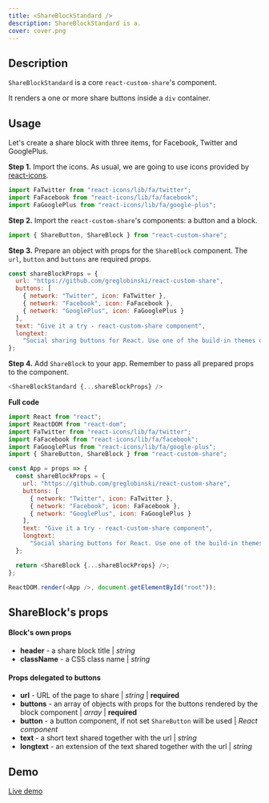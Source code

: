```yaml
---
title: <ShareBlockStandard />
description: ShareBlockStandard is a.
cover: cover.png
---
```


## Description

`ShareBlockStandard` is a core `react-custom-share`'s component.

It renders a one or more share buttons inside a `div` container.

## Usage

Let's create a share block with three items, for Facebook, Twitter and GooglePlus.

**Step 1.** Import the icons. As usual, we are going to use icons provided by [react-icons](https://github.com/react-icons/react-icons).

```javascript
import FaTwitter from "react-icons/lib/fa/twitter";
import FaFacebook from "react-icons/lib/fa/facebook";
import FaGooglePlus from "react-icons/lib/fa/google-plus";
```

**Step 2.** Import the `react-custom-share`'s components: a button and a block.

```javascript
import { ShareButton, ShareBlock } from "react-custom-share";
```

**Step 3.** Prepare an object with props for the `ShareBlock` component. The `url`, `button` and `buttons` are required props.

```javascript
const shareBlockProps = {
  url: "https://github.com/greglobinski/react-custom-share",
  buttons: [
    { network: "Twitter", icon: FaTwitter },
    { network: "Facebook", icon: FaFacebook },
    { network: "GooglePlus", icon: FaGooglePlus }
  ],
  text: "Give it a try - react-custom-share component",
  longtext:
    "Social sharing buttons for React. Use one of the build-in themes or create a custom one from the scratch."
};
```

**Step 4.** Add `ShareBlock` to your app. Remember to pass all prepared props to the component.

```javascript
<ShareBlockStandard {...shareBlockProps} />
```

**Full code**

```javascript
import React from "react";
import ReactDOM from "react-dom";
import FaTwitter from "react-icons/lib/fa/twitter";
import FaFacebook from "react-icons/lib/fa/facebook";
import FaGooglePlus from "react-icons/lib/fa/google-plus";
import { ShareButton, ShareBlock } from "react-custom-share";

const App = props => {
  const shareBlockProps = {
    url: "https://github.com/greglobinski/react-custom-share",
    buttons: [
      { network: "Twitter", icon: FaTwitter },
      { network: "Facebook", icon: FaFacebook },
      { network: "GooglePlus", icon: FaGooglePlus }
    ],
    text: "Give it a try - react-custom-share component",
    longtext:
      "Social sharing buttons for React. Use one of the build-in themes or create a custom one from the scratch."
  };

  return <ShareBlock {...shareBlockProps} />;
};

ReactDOM.render(<App />, document.getElementById("root"));
```

## ShareBlock's props

#### Block's own props

* **header** - a share block title | _string_
* **className** - a CSS class name | _string_

#### Props delegated to buttons

* **url** - URL of the page to share | _string_ | **required**
* **buttons** - an array of objects with props for the buttons rendered by the block component | _array_ | **required**
* **button** - a button component, if not set `ShareButton` will be used | _React component_
* **text** - a short text shared together with the url | _string_
* **longtext** - an extension of the text shared together with the url | _string_

## Demo

[Live demo](../live-share-block)
